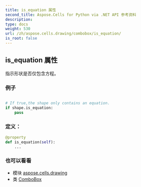 ```yaml
---
title: is_equation 属性
second_title: Aspose.Cells for Python via .NET API 参考资料
description:
type: docs
weight: 530
url: /zh/aspose.cells.drawing/combobox/is_equation/
is_root: false
---
```

## is_equation 属性

指示形状是否仅包含方程。

### 例子

```python

# If true,the shape only contains an equation.
if shape.is_equation:
    pass

```
### 定义：
```python
@property
def is_equation(self):
    ...
```

### 也可以看看
* 模块 [aspose.cells.drawing](../../)
* 类 [ComboBox](/cells/python-net/zh/aspose.cells.drawing/combobox)
